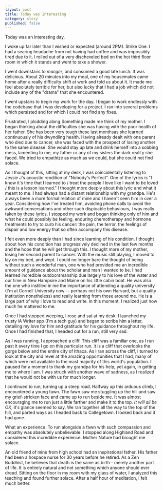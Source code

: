 ```yaml
---
layout: post
title: Today was Interesting
category: story
published: false
---
```


Today was an interesting day.

I woke up far later than I wished or expected (around 2PM). Strike One. I had a
searing headache from not having had coffee and was impossibly tired due to it. I
rolled out of a very discheveled bed on the hot third floor room in which it stands
and went to take a shower.

I went downstairs to _manger_, and consumed a good late lunch. It was delicious.
About 20 minutes into my meal, one of my housemates came home after a really
difficulty shift at work and told us about it. It made me feel absolutely terrible
for her, but also lucky that I had a job which did not include any of the "drama" 
that she encountered.

I went upstairs to begin my work for the day. I began to work endlessly with the
codebase that I was developing for a project. I ran into several problems which
persisted and for which I could not find any fixes.

Frustrated, I plodding along Something made me think of my mother. I began thinking 
about the difficulties she was having with the poor health of her father. She has 
been very tough these last monthsas she learned continuously of his dwyndling health.
Having already dealt with one parent who died due to cancer, she was faced with the
prospect of losing another to the same disease. She would stay up late and drink 
herself into a sobbing mess, lamenting to me, my father or any of my sisters the 
dark reality she faced. We tried to empathize as much as we could, but she could 
not find solace.

As I thought of this, sitting at my desk, I was coincidentally listening to Jessie
J's acoustic rendition of "Nobody's Perfect". One of the lyrics is "I know it's time
that I learned to / treat the people I love like I want to be loved / this is a
lesson learned." I thought more deeply about this lyric and what it meant to me. I
had always had a distant relationship with my grandpa. He's always been a more formal
relation of mine and I haven't seen him in over a year. Considering how I've treated
him, avoiding phone calls to avoid the awkward conversations and other such
dispicable behaviours, I was really taken by these lyrics. I stopped my work and
began thinking only of him and what he could possibly be feeling, enduring
chemotherapy and hormone treatments to try to curb his cancer:  the pain, the terror,
the feelings of dispair and low energy that so often accompany this disease.

I felt even more deeply than I had since learning of his condition. I thought about
how his condition has progressively declined in the last few months and the hope that
he will get through this. I thought more of my mother, losing her second parent to
cancer. With the music still playing, I moved to lay on my bed, and wept. I could no
longer bare the thought of being without such a wonderful man, one who had provided
me an incredible amount of guidance about the scholar and man I wanted to be. I had
learned incredible outdoorsmanship due largely to his love of the water and our time
in New Hampsire and Maine on his little cabin boat. He was also the one who instilled
in me the importance of attending a quality university (I'm at Cornell University
now -- perhaps not his own Harvard, but a quality institution nonetheless) and really
learning from those around me. He is a large part of why I love to read and write. In
this moment, I realized just how much he mattered to me.

Once I had stopped weeping, I rose and sat at my desk. I launched my trusty iA Writer
app (I'm a tech guy) and began to scribe him a letter, detailing my love for him and
gratitude for his guidance throughout my life. Once I had finished that, I headed out
for a run, still very sad.

As I was running, I approached a cliff. This cliff was a familiar one, as I run past
it every time I go on this particular run. It is a cliff that overlooks the gorge
below and the entire city of Ithaca. As I ran across the cliff, I turned to look at
the city and revel at the amazing opportunities that I had, many of which were not
available to the mast majority of this world's population. I paused for a moment to
thank my grandpa for his help, yet again, in getting me to where I am. I was struck
with another wave of sadness, as I realized that he would not be with us for much
longer.

I continued to run, turning up a steep road. Halfway up this arduous climb, I
encountered a young fawn. The fawn saw me stuggling up the hill and saw my 
grief-stricken face and came up to run beside me. It was almost encouraging me to run
just a little farther and make it to the top. _It will all be OK_, it's glance seemed
to say. We ran together all the way to the top of the hill, and parted ways as I
headed back to Collegetown. I looked back and it had gone.

What an experience. To run alongside a fawn with such compassion and empathy was
absolutely unbelievable. I stopped along Highland Road and considered this incredible
experience. Mother Nature had brought me solace.

An old friend of mine from high school had an inspirational father. His father had
been a hospace nurse for 30 years before he retired. As a Zen Buddhist, he believes
that death is the same as birth - merely another part of life. It is entirely natural
and not something which anyone should ever dread. Sitting on the floor in my room
with my glass of water, I analyzed this teaching and found further solace. After a
half hour of meditation, I felt much better. 

